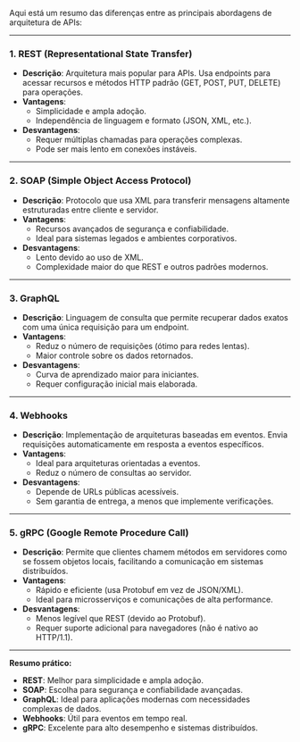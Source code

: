 Aqui está um resumo das diferenças entre as principais abordagens de arquitetura de APIs:

---

### 1. **REST** (Representational State Transfer)
- **Descrição**: Arquitetura mais popular para APIs. Usa endpoints para acessar recursos e métodos HTTP padrão (GET, POST, PUT, DELETE) para operações.
- **Vantagens**:
  - Simplicidade e ampla adoção.
  - Independência de linguagem e formato (JSON, XML, etc.).
- **Desvantagens**:
  - Requer múltiplas chamadas para operações complexas.
  - Pode ser mais lento em conexões instáveis.

---

### 2. **SOAP** (Simple Object Access Protocol)
- **Descrição**: Protocolo que usa XML para transferir mensagens altamente estruturadas entre cliente e servidor.
- **Vantagens**:
  - Recursos avançados de segurança e confiabilidade.
  - Ideal para sistemas legados e ambientes corporativos.
- **Desvantagens**:
  - Lento devido ao uso de XML.
  - Complexidade maior do que REST e outros padrões modernos.

---

### 3. **GraphQL**
- **Descrição**: Linguagem de consulta que permite recuperar dados exatos com uma única requisição para um endpoint.
- **Vantagens**:
  - Reduz o número de requisições (ótimo para redes lentas).
  - Maior controle sobre os dados retornados.
- **Desvantagens**:
  - Curva de aprendizado maior para iniciantes.
  - Requer configuração inicial mais elaborada.

---

### 4. **Webhooks**
- **Descrição**: Implementação de arquiteturas baseadas em eventos. Envia requisições automaticamente em resposta a eventos específicos.
- **Vantagens**:
  - Ideal para arquiteturas orientadas a eventos.
  - Reduz o número de consultas ao servidor.
- **Desvantagens**:
  - Depende de URLs públicas acessíveis.
  - Sem garantia de entrega, a menos que implemente verificações.

---

### 5. **gRPC** (Google Remote Procedure Call)
- **Descrição**: Permite que clientes chamem métodos em servidores como se fossem objetos locais, facilitando a comunicação em sistemas distribuídos.
- **Vantagens**:
  - Rápido e eficiente (usa Protobuf em vez de JSON/XML).
  - Ideal para microsserviços e comunicações de alta performance.
- **Desvantagens**:
  - Menos legível que REST (devido ao Protobuf).
  - Requer suporte adicional para navegadores (não é nativo ao HTTP/1.1).

---

**Resumo prático:**
- **REST**: Melhor para simplicidade e ampla adoção.
- **SOAP**: Escolha para segurança e confiabilidade avançadas.
- **GraphQL**: Ideal para aplicações modernas com necessidades complexas de dados.
- **Webhooks**: Útil para eventos em tempo real.
- **gRPC**: Excelente para alto desempenho e sistemas distribuídos.